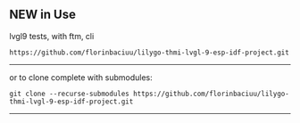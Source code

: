 ## NEW in Use

lvgl9 tests, with ftm, cli

```
https://github.com/florinbaciuu/lilygo-thmi-lvgl-9-esp-idf-project.git
```

---

or to clone complete with submodules:
```
git clone --recurse-submodules https://github.com/florinbaciuu/lilygo-thmi-lvgl-9-esp-idf-project.git
```

---

